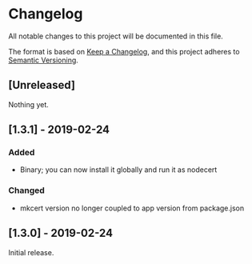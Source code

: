 # Changelog

All notable changes to this project will be documented in this file.

The format is based on [Keep a Changelog](https://keepachangelog.com/en/1.0.0/),
and this project adheres to [Semantic Versioning](https://semver.org/spec/v2.0.0.html).

## [Unreleased]

Nothing yet.

## [1.3.1] - 2019-02-24

### Added
 - Binary; you can now install it globally and run it as nodecert

### Changed
  - mkcert version no longer coupled to app version from package.json

## [1.3.0] - 2019-02-24

Initial release.
